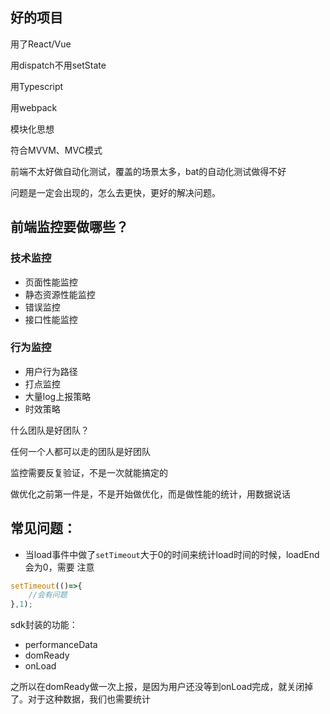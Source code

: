 ## 好的项目



用了React/Vue

用dispatch不用setState

用Typescript

用webpack

模块化思想

符合MVVM、MVC模式



前端不太好做自动化测试，覆盖的场景太多，bat的自动化测试做得不好



问题是一定会出现的，怎么去更快，更好的解决问题。





## 前端监控要做哪些？

### 技术监控

- 页面性能监控
- 静态资源性能监控
- 错误监控
- 接口性能监控

### 行为监控

- 用户行为路径 
- 打点监控
- 大量log上报策略
- 时效策略





什么团队是好团队？

任何一个人都可以走的团队是好团队



监控需要反复验证，不是一次就能搞定的



做优化之前第一件是，不是开始做优化，而是做性能的统计，用数据说话



## 常见问题：

- 当load事件中做了`setTimeout`大于0的时间来统计load时间的时候，loadEnd会为0，需要 注意

```javascript
setTimeout(()=>{    
    //会有问题
},1);
```





sdk封装的功能：

- performanceData
- domReady
- onLoad

之所以在domReady做一次上报，是因为用户还没等到onLoad完成，就关闭掉了。对于这种数据，我们也需要统计 





